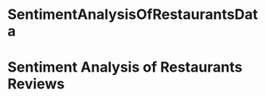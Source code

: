 # SentimentAnalysisOfRestaurantsData
Sentiment Analysis of Restaurants Reviews
=========================================

